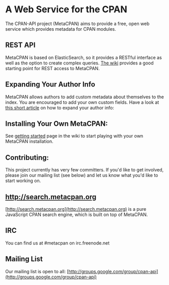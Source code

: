 A Web Service for the CPAN
==========================

The CPAN-API project (MetaCPAN) aims to provide a free, open web service which
provides metadata for CPAN modules.

REST API
--------

MetaCPAN is based on ElasticSearch, so it provides a RESTful interface as well
as the option to create complex queries. [The
wiki](https://github.com/CPAN-API/cpan-api/wiki/API-docs) provides a good
starting point for REST access to MetaCPAN.

Expanding Your Author Info
--------------------------

MetaCPAN allows authors to add custom metadata about themselves to the index.
You are encouraged to add your own custom fields. Have a look at [this short
article](http://blogs.perl.org/users/olaf_alders/2010/12/expanding-your-author-info-in-the-metacpan.html)
on how to expand your author info:

Installing Your Own MetaCPAN:
---------------------------------------

See [getting started](https://github.com/CPAN-API/cpan-api/wiki/Getting-Started%3A-How-to-Install-MetaCPAN) page in the wiki to start playing with your own MetaCPAN installation.

Contributing:
-------------

This project currently has very few committers. If you'd like to get involved,
please join our mailing list (see below) and let us know what you'd like to
start working on.

http://search.metacpan.org
--------------------------

[http://search.metacpan.org](http://search.metacpan.org) is a pure JavaScript
CPAN search engine, which is built on top of MetaCPAN. 

IRC
---

You can find us at #metacpan on irc.freenode.net

Mailing List
------------

Our mailing list is open to all:
[http://groups.google.com/group/cpan-api](http://groups.google.com/group/cpan-api) 

